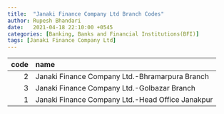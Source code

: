 ```yaml
---
title:  "Janaki Finance Company Ltd Branch Codes"
author: Rupesh Bhandari
date:   2021-04-18 22:10:00 +0545
categories: [Banking, Banks and Financial Institutions(BFI)]
tags: [Janaki Finance Company Ltd]
---
```


|   code | name                                             |
|-------:|:-------------------------------------------------|
|      2 | Janaki Finance Company Ltd.-Bhramarpura Branch   |
|      3 | Janaki Finance Company Ltd.-Golbazar Branch      |
|      1 | Janaki Finance Company Ltd.-Head Office Janakpur |